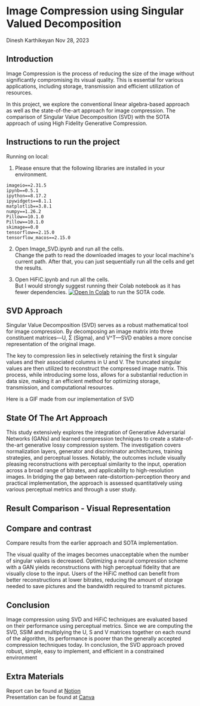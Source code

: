 # Image Compression using Singular Valued Decomposition
Dinesh Karthikeyan
Nov 28, 2023

## Introduction

Image Compression is the process of reducing the size of the image without significantly compromising its visual quality. This is essential for various applications, including storage, transmission and efficient utilization of resources. 

In this project, we explore the conventional linear algebra-based approach as well as the state-of-the-art approach for image compression. The comparison of Singular Value Decomposition (SVD) with the SOTA approach of using High Fidelity Generative Compression.

## Instructions to run the project

Running on local:

1. Please ensure that the following libraries are installed in your environment.
```
imageio==2.31.5
ipynb==0.5.1
ipython==8.17.2
ipywidgets==8.1.1
matplotlib==3.8.1
numpy==1.26.2
Pillow==10.1.0
Pillow==10.1.0
skimage==0.0
tensorflow==2.15.0
tensorflow_macos==2.15.0
```
2. Open Image_SVD.ipynb and run all the cells. <br>
   Change the path to read the downloaded images to your local machine's current path. After that, you can just sequentially run all the cells and get the results.

4. Open HiFiC.ipynb and run all the cells. <br>
   But I would strongly suggest running their Colab notebook as it has fewer dependencies.
   [![Open In Colab](https://colab.research.google.com/assets/colab-badge.svg)](https://colab.research.google.com/github/Justin-Tan/high-fidelity-generative-compression/blob/master/assets/HiFIC_torch_colab_demo.ipynb) to run the SOTA code. 


## SVD Approach
Singular Value Decomposition (SVD) serves as a robust mathematical tool for image compression. By decomposing an image matrix into three constituent matrices—U, Σ (Sigma), and V^T—SVD enables a more concise representation of the original image. 

The key to compression lies in selectively retaining the first k singular values and their associated columns in U and V. The truncated singular values are then utilized to reconstruct the compressed image matrix. This process, while introducing some loss, allows for a substantial reduction in data size, making it an efficient method for optimizing storage, transmission, and computational resources.

Here is a GIF made from our implementation of SVD


## State Of The Art Approach
This study extensively explores the integration of Generative Adversarial Networks (GANs) and learned compression techniques to create a state-of-the-art generative lossy compression system. The investigation covers normalization layers, generator and discriminator architectures, training strategies, and perceptual losses. Notably, the outcomes include visually pleasing reconstructions with perceptual similarity to the input, operation across a broad range of bitrates, and applicability to high-resolution images. In bridging the gap between rate-distortion-perception theory and practical implementation, the approach is assessed quantitatively using various perceptual metrics and through a user study.

## Result Comparison - Visual Representation



## Compare and contrast

Compare results from the earlier approach and SOTA implementation.

The visual quality of the images becomes unacceptable when the number of singular values is decreased. Optimizing a neural compression scheme with a GAN yields reconstructions with high perceptual fidelity that are visually close to the input. Users of the HiFiC method can benefit from better reconstructions at lower bitrates, reducing the amount of storage needed to save pictures and the bandwidth required to transmit pictures.



## Conclusion

Image compression using SVD and HiFiC techniques are evaluated based on their performance using perceptual metrics.  Since we are computing the SVD, SSIM and multiplying the U, S and V matrices together on each round of the algorithm, its performance is poorer than the generally accepted compression techniques today. In conclusion, the SVD approach proved robust, simple, easy to implement, and efficient in a constrained environment

## Extra Materials

Report can be found at [Notion](https://scalloped-koala-2ac.notion.site/Image-Compression-using-Singular-Valued-Decomposition-f9d5b47efa004208929089e8ac99dc11)
<br>
Presentation can be found at [Canva](https://www.canva.com/design/DAF1VY21Tec/qstyBfscza6C_9q4kyl4_g/view?utm_content=DAF1VY21Tec&utm_campaign=share_your_design&utm_medium=link&utm_source=shareyourdesignpanel)
